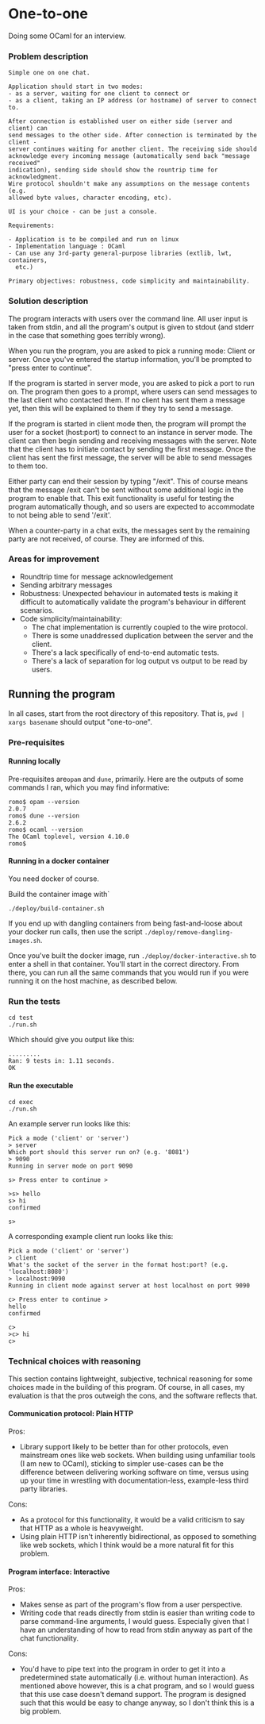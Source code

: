 # One-to-one

Doing some OCaml for an interview.

### Problem description

```
Simple one on one chat.

Application should start in two modes:
- as a server, waiting for one client to connect or
- as a client, taking an IP address (or hostname) of server to connect to.

After connection is established user on either side (server and client) can
send messages to the other side. After connection is terminated by the client -
server continues waiting for another client. The receiving side should
acknowledge every incoming message (automatically send back "message received"
indication), sending side should show the rountrip time for acknowledgment.
Wire protocol shouldn't make any assumptions on the message contents (e.g.
allowed byte values, character encoding, etc).

UI is your choice - can be just a console.

Requirements:

- Application is to be compiled and run on linux
- Implementation language : OCaml
- Can use any 3rd-party general-purpose libraries (extlib, lwt, containers,
  etc.)

Primary objectives: robustness, code simplicity and maintainability.
```

### Solution description

The program interacts with users over the command line. All user input is taken
from stdin, and all the program's output is given to stdout (and stderr in the
case that something goes terribly wrong).

When you run the program, you are asked to pick a running mode: Client or
server. Once you've entered the startup information, you'll be prompted to
"press enter to continue".

If the program is started in server mode, you are asked to pick a port to run
on. The program then goes to a prompt, where users can send messages to the
last client who contacted them. If no client has sent them a message yet, then
this will be explained to them if they try to send a message.

If the program is started in client mode then, the program will
prompt the user for a socket (host:port) to connect to an instance in server
mode. The client can then begin sending and receiving messages with the server.
Note that the client has to initiate contact by sending the first message. Once
the client has sent the first message, the server will be able to send messages
to them too.

Either party can end their session by typing "/exit". This of course means that
the message /exit can't be sent without some additional logic in the program to
enable that. This exit functionality is useful for testing the program
automatically though, and so users are expected to accommodate to not being
able to send '/exit'.

When a counter-party in a chat exits, the messages sent by the remaining party
are not received, of course. They are informed of this.

### Areas for improvement

- Roundtrip time for message acknowledgement
- Sending arbitrary messages
- Robustness: Unexpected behaviour in automated tests is making it difficult to
  automatically validate the program's behaviour in different scenarios.
- Code simplicity/maintainability:
  - The chat implementation is currently coupled to the wire protocol.
  - There is some unaddressed duplication between the server and the client.
  - There's a lack specifically of end-to-end automatic tests.
  - There's a lack of separation for log output vs output to be read by users.

## Running the program

In all cases, start from the root directory of this repository. That is,
`pwd | xargs basename` should output "one-to-one".

### Pre-requisites

#### Running locally

Pre-requisites are`opam` and `dune`, primarily. Here are the outputs of some
commands I ran, which you may find informative:

```
romo$ opam --version
2.0.7
romo$ dune --version
2.6.2
romo$ ocaml --version
The OCaml toplevel, version 4.10.0 
romo$
```

#### Running in a docker container

You need docker of course.

Build the container image with`

```
./deploy/build-container.sh
```

If you end up with dangling containers from being fast-and-loose about your
docker run calls, then use the script `./deploy/remove-dangling-images.sh`.

Once you've built the docker image, run `./deploy/docker-interactive.sh` to
enter a shell in that container. You'll start in the correct directory. From
there, you can run all the same commands that you would run if you were running
it on the host machine, as described below.

### Run the tests

```
cd test
./run.sh
```

Which should give you output like this:

```
.........
Ran: 9 tests in: 1.11 seconds.
OK
```

#### Run the executable

```
cd exec
./run.sh
```

An example server run looks like this:

```
Pick a mode ('client' or 'server')
> server
Which port should this server run on? (e.g. '8081')
> 9090
Running in server mode on port 9090 

s> Press enter to continue > 

>s> hello 
s> hi             
confirmed

s> 
```

A corresponding example client run looks like this:

```
Pick a mode ('client' or 'server')
> client
What's the socket of the server in the format host:port? (e.g. 'localhost:8080')
> localhost:9090
Running in client mode against server at host localhost on port 9090 

c> Press enter to continue > 
hello
confirmed

c> 
>c> hi 
c>
```

### Technical choices with reasoning

This section contains lightweight, subjective, technical reasoning for some
choices made in the building of this program. Of course, in all cases, my
evaluation is that the pros outweigh the cons, and the software reflects that.

#### Communication protocol: Plain HTTP

Pros:

- Library support likely to be better than for other protocols, even mainstream
  ones like web sockets. When building using unfamiliar tools (I am new to
  OCaml), sticking to simpler use-cases can be the difference between
  delivering working software on time, versus using up your time in wrestling
  with documentation-less, example-less third party libraries.

Cons:

- As a protocol for this functionality, it would be a valid criticism to say
  that HTTP as a whole is heavyweight.
- Using plain HTTP isn't inherently bidirectional, as opposed to
  something like web sockets, which I think would be a more natural fit for
  this problem.
  
#### Program interface: Interactive

Pros:

- Makes sense as part of the program's flow from a user perspective.
- Writing code that reads directly from stdin is easier than writing code to
  parse command-line arguments, I would guess. Especially given that I have an
  understanding of how to read from stdin anyway as part of the chat
  functionality.

Cons:

- You'd have to pipe text into the program in order to get it into a
  predetermined state automatically (i.e. without human interaction). As
  mentioned above however, this is a chat program, and so I would guess that
  this use case doesn't demand support. The program is designed such that this
  would be easy to change anyway, so I don't think this is a big problem.